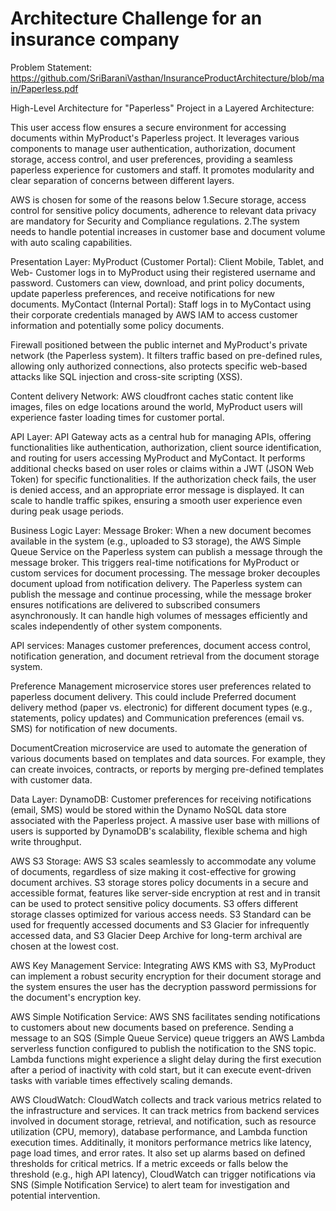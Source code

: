 # Architecture Challenge for an insurance company

Problem Statement: https://github.com/SriBaraniVasthan/InsuranceProductArchitecture/blob/main/Paperless.pdf

High-Level Architecture for "Paperless" Project in a Layered Architecture:

This user access flow ensures a secure environment for accessing documents within MyProduct's Paperless project. It leverages various components to manage user authentication, authorization, document storage, access control, and user preferences, providing a seamless paperless experience for customers and staff. It promotes modularity and clear separation of concerns between different layers.

AWS is chosen for some of the reasons below
1.Secure storage, access control for sensitive policy documents, adherence to relevant data privacy are mandatory for Security and Compliance regulations.
2.The system needs to handle potential increases in customer base and document volume with auto scaling capabilities.

Presentation Layer:
MyProduct (Customer Portal): Client Mobile, Tablet, and Web- Customer logs in to MyProduct using their registered username and password. Customers can view, download, and print policy documents, update paperless preferences, and receive notifications for new documents.
MyContact (Internal Portal):  Staff logs in to MyContact using their corporate credentials managed by AWS IAM to access customer information and potentially some policy documents.

Firewall positioned between the public internet and MyProduct's private network (the Paperless system). It filters traffic based on pre-defined rules, allowing only authorized connections, also protects specific web-based attacks like SQL injection and cross-site scripting (XSS).

Content delivery Network: AWS cloudfront caches static content like images, files on edge locations around the world, MyProduct users will experience faster loading times for customer portal.

API Layer:
API Gateway acts as a central hub for managing APIs, offering functionalities like authentication, authorization, client source identification, and routing for users accessing MyProduct and MyContact.  It performs additional checks based on user roles or claims within a JWT (JSON Web Token) for specific functionalities. If the authorization check fails, the user is denied access, and an appropriate error message is displayed. It can scale to handle traffic spikes, ensuring a smooth user experience even during peak usage periods. 

Business Logic Layer:
Message Broker: When a new document becomes available in the system (e.g., uploaded to S3 storage), the AWS Simple Queue Service on the Paperless system can publish a message through the message broker. This triggers real-time notifications for MyProduct or custom services for document processing. The message broker decouples document upload from notification delivery. The Paperless system can publish the message and continue processing, while the message broker ensures notifications are delivered to subscribed consumers asynchronously. It can handle high volumes of messages efficiently and scales independently of other system components.

API services: Manages customer preferences, document access control, notification generation, and document retrieval from the document storage system.

Preference Management microservice stores user preferences related to paperless document delivery. This could include Preferred document delivery method (paper vs. electronic) for different document types (e.g., statements, policy updates) and Communication preferences (email vs. SMS) for notification of new documents.

DocumentCreation microservice are used to automate the generation of various documents based on templates and data sources. For example, they can create invoices, contracts, or reports by merging pre-defined templates with customer data.

Data Layer:
DynamoDB: Customer preferences for receiving notifications (email, SMS) would be stored within the Dynamo NoSQL data store associated with the Paperless project. A massive user base with millions of users is supported by DynamoDB's scalability, flexible schema and high write throughput.

AWS S3 Storage: AWS S3 scales seamlessly to accommodate any volume of documents, regardless of size making it cost-effective for growing document archives. S3 storage stores policy documents in a secure and accessible format, features like server-side encryption at rest and in transit can be used to protect sensitive policy documents.
S3 offers different storage classes optimized for various access needs. S3 Standard can be used for frequently accessed documents and S3 Glacier for infrequently accessed data, and S3 Glacier Deep Archive for long-term archival are chosen at the lowest cost.

AWS Key Management Service: Integrating AWS KMS with S3, MyProduct can implement a robust security encryption for their document storage and the system ensures the user has the decryption password permissions for the document's encryption key.

AWS Simple Notification Service: AWS SNS facilitates sending notifications to customers about new documents based on preference. Sending a message to an SQS (Simple Queue Service) queue triggers an AWS Lambda serverless function configured to publish the notification to the SNS topic. Lambda functions might experience a slight delay during the first execution after a period of inactivity with cold start, but it can execute event-driven tasks with variable times effectively scaling demands.

AWS CloudWatch: CloudWatch collects and track various metrics related to the infrastructure and services. It can track metrics from backend services involved in document storage, retrieval, and notification, such as resource utilization (CPU, memory), database performance, and Lambda function execution times. Additinally,  it monitors performance metrics like latency, page load times, and error rates. It also set up alarms based on defined thresholds for critical metrics. If a metric exceeds or falls below the threshold (e.g., high API latency), CloudWatch can trigger notifications via SNS (Simple Notification Service) to alert team for investigation and potential intervention.
